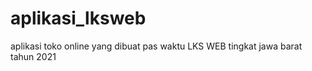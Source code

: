 # aplikasi_lksweb
aplikasi toko online yang dibuat pas waktu LKS WEB tingkat jawa barat tahun 2021 
